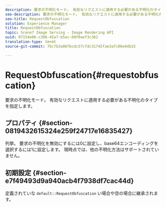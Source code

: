 ```yaml
---
description: 要求の不明化モード。 有効なリクエストに適用する必要がある不明化のタイプを指定します。
seo-description: 要求の不明化モード。 有効なリクエストに適用する必要がある不明化のタイプを指定します。
seo-title: RequestObfuscation
solution: Experience Manager
title: RequestObfuscation
topic: Scene7 Image Serving - Image Rendering API
uuid: 07154e06-c386-45a7-b5ac-60f0aef3c362
translation-type: tm+mt
source-git-commit: 7bc7b3a86fbcdc57cfdc31745fae3afc06e44b15

---
```



# RequestObfuscation{#requestobfuscation}

要求の不明化モード。 有効なリクエストに適用する必要がある不明化のタイプを指定します。

## プロパティ {#section-0819432615324e259f24717e16835427}

列挙。 要求の不明化を無効にするには0に設定し、base64エンコーディングを選択するには1に設定します。 現時点では、他の不明化方法はサポートされていません。

## 初期設定 {#section-e7f49493d9a940acb4f7938df7cac44d}

定義されていな `default::RequestObfuscation` い場合や空の場合に継承されます。
